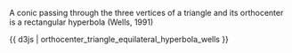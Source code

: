 A conic passing through the three vertices of a triangle and its orthocenter is a rectangular hyperbola (Wells, 1991)

{{ d3js | orthocenter_triangle_equilateral_hyperbola_wells }}